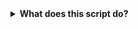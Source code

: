 <details>
<summary><strong>What does this script do?</strong></summary>
• Associate ".ransom" extention with default text editor (Recommend: replace with new extention).
• Create Local Administrator Silent User (Recommend: Change username & password).
• Create Firewall Rule & Allow Remote Desktop.
• Clear Windows Event Logs.
• Clear Windows Shadow Copies.
• Disable Windows Offline Safe Boot.
• Disable Windows Defender Real-Time Protection.
• Disable Windows Defender Watchdog Proccess.
• Disable Windows Defender ExploitGuard MDM policy.
• Uninstall Windows Defender / Features.

• Kill & Remove any of the following Endpoints:
Avast Premium Security
Avast Free Antivirus
Avast Endpoint Protection
AVG Antivirus Free
BitDefender Antivirus Plus
BitDefender Total Security
ESET File Security
ESET Endpoint Antivirus
McAfee VirusScan Enterprise
McAfee Agent
McAfee DLP Endpoint
McAfee SiteAdvisor Enterprise
McAfee Endpoint Security Platform
McAfee Endpoint Security Threat Prevention
Microsoft Security Client
Malwarebytes' Managed Client
Sophos System Protection
Sophos Remote Management System
Symantec Endpoint Protection
Symantec Backup Exec Remote Agent for Windows
Panda WatchGuard Endpoint Security
Webroot SecureAnywhere

• Kill any of the following running processes:
Zoolz 2 Service
Veeam Backup Catalog Data Service
Symantec System Recovery
SQLsafe Filter Service
SQLsafe Backup Service
SQL Backups
Acronis VSS Provider
VeeamDeploySvc
BackupExecVSSProvider
ackupExecRPCService
BackupExecManagementService
BackupExecJobEngine
BackupExecDeviceMediaService
</details>
